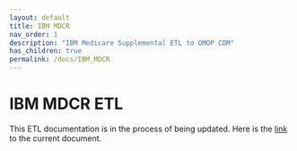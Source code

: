 ```yaml
---
layout: default
title: IBM MDCR
nav_order: 1
description: "IBM Medicare Supplemental ETL to OMOP CDM"
has_children: true
permalink: /docs/IBM_MDCR
---
```


# IBM MDCR ETL

This ETL documentation is in the process of being updated. Here is the [link](https://github.com/OHDSI/ETL-CDMBuilder/blob/master/man/TRUVEN_CCAE_MDCR/Truven_CCAE_and_MDCR_ETL_CDM_V5.3.1.doc) to the current document. 